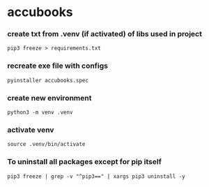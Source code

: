 # accubooks

### create txt from .venv (if activated) of libs used in project
`pip3 freeze > requirements.txt`

### recreate exe file with configs
`pyinstaller accubooks.spec`

### create new environment
`python3 -m venv .venv`

### activate venv
`source .venv/bin/activate`

### To uninstall all packages except for pip itself
`pip3 freeze | grep -v "^pip3==" | xargs pip3 uninstall -y`


